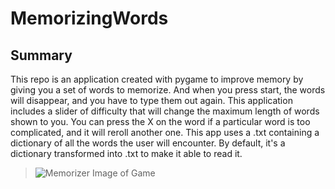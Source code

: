 # MemorizingWords

## **Summary**
This repo is an application created with pygame to improve memory by giving you a set of words to memorize. And when you press start, the words will disappear, and you have to type them out again.
This application includes a slider of difficulty that will change the maximum length of words shown to you. You can press the X on the word if a particular word is too complicated, and it will reroll another one.
This app uses a .txt containing a dictionary of all the words the user will encounter. By default, it's a dictionary transformed into .txt to make it able to read it.

>![Memorizer](https://user-images.githubusercontent.com/71326643/233486685-f194e431-9491-4f17-88c8-1f6b7de068a1.png)
> Image of Game
